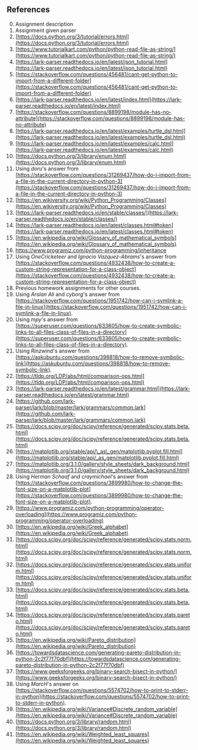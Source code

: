 ## References

0. Assignment description
1. Assignment given parser
2. [https://docs.python.org/3/tutorial/errors.html](https://docs.python.org/3/tutorial/errors.html)
3. [https://www.tutorialkart.com/python/python-read-file-as-string/](https://www.tutorialkart.com/python/python-read-file-as-string/)
4. [https://lark-parser.readthedocs.io/en/latest/json_tutorial.html](https://lark-parser.readthedocs.io/en/latest/json_tutorial.html)
5. [https://stackoverflow.com/questions/456481/cant-get-python-to-import-from-a-different-folder](https://stackoverflow.com/questions/456481/cant-get-python-to-import-from-a-different-folder)
6. [https://lark-parser.readthedocs.io/en/latest/index.html](https://lark-parser.readthedocs.io/en/latest/index.html)
7. [https://stackoverflow.com/questions/8899198/module-has-no-attribute](https://stackoverflow.com/questions/8899198/module-has-no-attribute)
8. [https://lark-parser.readthedocs.io/en/latest/examples/turtle_dsl.html](https://lark-parser.readthedocs.io/en/latest/examples/turtle_dsl.html)
9. [https://lark-parser.readthedocs.io/en/latest/examples/calc.html](https://lark-parser.readthedocs.io/en/latest/examples/calc.html)
10. [https://docs.python.org/3/library/enum.html](https://docs.python.org/3/library/enum.html)
11. Using *doru*'s answer from [https://stackoverflow.com/questions/31269437/how-do-i-import-from-a-file-in-the-current-directory-in-python-3](https://stackoverflow.com/questions/31269437/how-do-i-import-from-a-file-in-the-current-directory-in-python-3)
12. [https://en.wikiversity.org/wiki/Python_Programming/Classes](https://en.wikiversity.org/wiki/Python_Programming/Classes)
13. [https://lark-parser.readthedocs.io/en/stable/classes/](https://lark-parser.readthedocs.io/en/stable/classes/)
14. [https://lark-parser.readthedocs.io/en/latest/classes.html#token](https://lark-parser.readthedocs.io/en/latest/classes.html#token)
15. [https://en.wikipedia.org/wiki/Glossary_of_mathematical_symbols](https://en.wikipedia.org/wiki/Glossary_of_mathematical_symbols)
16. https://www.programiz.com/python-programming/inheritance
17. Using *OneCricketeer* and *Ignacio Vazquez-Abrams*'s answer from [https://stackoverflow.com/questions/4932438/how-to-create-a-custom-string-representation-for-a-class-object](https://stackoverflow.com/questions/4932438/how-to-create-a-custom-string-representation-for-a-class-object)
18. Previous homework assignments for other courses.
19. Using *Arslan Ali* and *cyborg*'s answer from [https://stackoverflow.com/questions/1951742/how-can-i-symlink-a-file-in-linux](https://stackoverflow.com/questions/1951742/how-can-i-symlink-a-file-in-linux).
20. Using *mpy*'s answer from [https://superuser.com/questions/633605/how-to-create-symbolic-links-to-all-files-class-of-files-in-a-directory](https://superuser.com/questions/633605/how-to-create-symbolic-links-to-all-files-class-of-files-in-a-directory).
21. Using *Rinzwind*'s answer from [https://askubuntu.com/questions/398818/how-to-remove-symbolic-link](https://askubuntu.com/questions/398818/how-to-remove-symbolic-link).
22. [https://tldp.org/LDP/abs/html/comparison-ops.html](https://tldp.org/LDP/abs/html/comparison-ops.html)
23. [https://lark-parser.readthedocs.io/en/latest/grammar.html](https://lark-parser.readthedocs.io/en/latest/grammar.html)
24. [https://github.com/lark-parser/lark/blob/master/lark/grammars/common.lark](https://github.com/lark-parser/lark/blob/master/lark/grammars/common.lark)
25. [https://docs.scipy.org/doc/scipy/reference/generated/scipy.stats.beta.html](https://docs.scipy.org/doc/scipy/reference/generated/scipy.stats.beta.html)
26. [https://matplotlib.org/stable/api/\_as\_gen/matplotlib.pyplot.fill.html](https://matplotlib.org/stable/api/_as_gen/matplotlib.pyplot.fill.html)
27. [https://matplotlib.org/3.1.0/gallery/style_sheets/dark_background.html](https://matplotlib.org/3.1.0/gallery/style_sheets/dark_background.html)
28. Using *Herman Schaaf* and *craymichael*'s answer from [https://stackoverflow.com/questions/3899980/how-to-change-the-font-size-on-a-matplotlib-plot](https://stackoverflow.com/questions/3899980/how-to-change-the-font-size-on-a-matplotlib-plot).
29. [https://www.programiz.com/python-programming/operator-overloading](https://www.programiz.com/python-programming/operator-overloading)
30. [https://en.wikipedia.org/wiki/Greek_alphabet](https://en.wikipedia.org/wiki/Greek_alphabet)
31. [https://docs.scipy.org/doc/scipy/reference/generated/scipy.stats.norm.html](https://docs.scipy.org/doc/scipy/reference/generated/scipy.stats.norm.html)
32. [https://docs.scipy.org/doc/scipy/reference/generated/scipy.stats.uniform.html](https://docs.scipy.org/doc/scipy/reference/generated/scipy.stats.uniform.html)
33. [https://docs.scipy.org/doc/scipy/reference/generated/scipy.stats.beta.html](https://docs.scipy.org/doc/scipy/reference/generated/scipy.stats.beta.html)
34. [https://docs.scipy.org/doc/scipy/reference/generated/scipy.stats.pareto.html](https://docs.scipy.org/doc/scipy/reference/generated/scipy.stats.pareto.html)
35. [https://en.wikipedia.org/wiki/Pareto_distribution](https://en.wikipedia.org/wiki/Pareto_distribution)
36. [https://towardsdatascience.com/generating-pareto-distribution-in-python-2c2f77f70dbf](https://towardsdatascience.com/generating-pareto-distribution-in-python-2c2f77f70dbf)
37. [https://www.geeksforgeeks.org/binary-search-bisect-in-python/](https://www.geeksforgeeks.org/binary-search-bisect-in-python/)
38. Using *MarcH*'s answer on [https://stackoverflow.com/questions/5574702/how-to-print-to-stderr-in-python](https://stackoverflow.com/questions/5574702/how-to-print-to-stderr-in-python).
39. [https://en.wikipedia.org/wiki/Variance#Discrete_random_variable](https://en.wikipedia.org/wiki/Variance#Discrete_random_variable)
40. [https://docs.python.org/3/library/random.html](https://docs.python.org/3/library/random.html)
41. [https://en.wikipedia.org/wiki/Weighted_least_squares](https://en.wikipedia.org/wiki/Weighted_least_squares)

